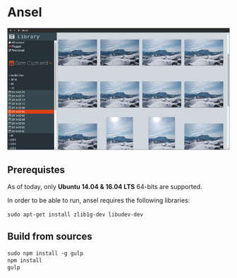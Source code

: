 # Ansel

![](ansel.jpg)

## Prerequistes

As of today, only **Ubuntu 14.04 & 16.04 LTS** 64-bits are supported.

In order to be able to run, ansel requires the following libraries:

`sudo apt-get install zlib1g-dev libudev-dev`

## Build from sources

```
sudo npm install -g gulp
npm install
gulp
```
